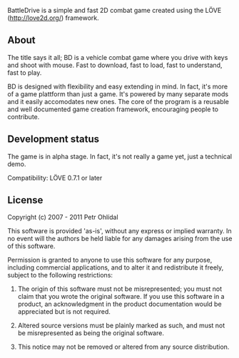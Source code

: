 BattleDrive is a simple and fast 2D combat game created using the
LÖVE (http://love2d.org/) framework.

About
-----

The title says it all; BD is a vehicle combat game where you drive with keys
and shoot with mouse. Fast to download, fast to load, fast to understand,
fast to play.

BD is designed with flexibility and easy extending in mind. In fact, it's
more of a game plattform than just a game. It's powered by many separate mods
and it easily accomodates new ones. The core of the program is a reusable
and well documented game creation framework, encouraging people to contribute.

Development status
------------------

The game is in alpha stage. In fact, it's not really a game yet, just
a technical demo.

Compatibility: LÖVE 0.7.1 or later

License
-------

Copyright (c) 2007 - 2011 Petr Ohlídal

This software is provided 'as-is', without any express or implied
warranty. In no event will the authors be held liable for any damages
arising from the use of this software.

Permission is granted to anyone to use this software for any purpose,
including commercial applications, and to alter it and redistribute it
freely, subject to the following restrictions:

1. The origin of this software must not be misrepresented; you must not
   claim that you wrote the original software. If you use this software
   in a product, an acknowledgment in the product documentation would be
   appreciated but is not required.

2. Altered source versions must be plainly marked as such, and must not be
   misrepresented as being the original software.

3. This notice may not be removed or altered from any source
   distribution.


